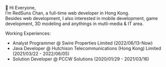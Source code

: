 👋 Hi Everyone,  
I’m RedSuns Chan, a full-time web developer in Hong Kong.  
Besides web development, I also interested in mobile development, game development, 3D modeling and anythings in mutli-media & IT area.  
  
Working Experiences:  
  
- Analyst Programmer @ Swire Properties Limited (2022/06/13-Now)  
- Java Developer @ Hutchison Telecommunications (Hong Kong) Limited (2021/03/22 - 2022/06/05)  
- Solution Developer @ PCCW Solutions (2020/01/29 - 2021/03/16)  
